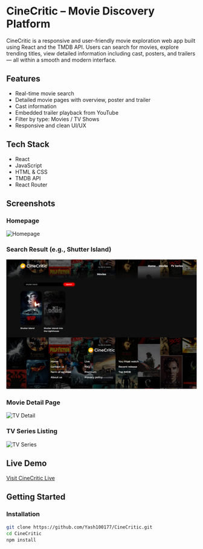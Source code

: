 # CineCritic – Movie Discovery Platform

CineCritic is a responsive and user-friendly movie exploration web app built using React and the TMDB API. Users can search for movies, explore trending titles, view detailed information including cast, posters, and trailers — all within a smooth and modern interface.

## Features

- Real-time movie search
- Detailed movie pages with overview, poster and trailer
- Cast information
- Embedded trailer playback from YouTube
- Filter by type: Movies / TV Shows
- Responsive and clean UI/UX

## Tech Stack

- React
- JavaScript
- HTML & CSS
- TMDB API
- React Router

## Screenshots

### Homepage
![Homepage](./screenshots/home.png)

### Search Result (e.g., Shutter Island)
![Search Result](./screenshots/search.png)

### Movie Detail Page 
![TV Detail](./screenshots/detail-ice-road.png)

### TV Series Listing 
![TV Series](./screenshots/tv-series-page.png)

## Live Demo

[Visit CineCritic Live]([(https://cinecritic-iota.vercel.app/))

## Getting Started

### Installation

```bash
git clone https://github.com/Yash100177/CineCritic.git
cd CineCritic
npm install
